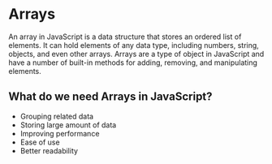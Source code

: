 # Arrays

An array in JavaScript is a data structure that stores an ordered list of elements. It can hold elements of any data type, including numbers, string, objects, and even other arrays. Arrays are a type of object in JavaScript and have a number of built-in methods for adding, removing, and manipulating elements.

## What do we need Arrays in JavaScript?

* Grouping related data
* Storing large amount of data
* Improving performance
* Ease of use
* Better readability

